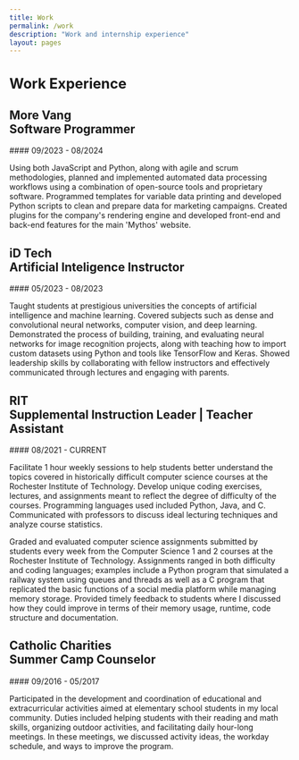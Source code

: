 ```yaml
---
title: Work
permalink: /work
description: "Work and internship experience"
layout: pages
---
```

<h2 style="font-size:180%"> Work Experience </h2>

<h2> More Vang <br> Software Programmer </h2>
#### 09/2023 - 08/2024

Using both JavaScript and Python, along with agile and scrum methodologies, planned and implemented automated data processing workflows using a combination of open-source tools and proprietary software. Programmed templates for variable data printing and developed Python scripts to clean and prepare data for marketing campaigns. Created plugins for the company's rendering engine and developed front-end and back-end features for the main 'Mythos' website.

<h2> iD Tech <br> Artificial Inteligence Instructor </h2>
#### 05/2023 - 08/2023

Taught students at prestigious universities the concepts of artificial intelligence and machine learning. Covered subjects such as dense and convolutional neural networks, computer vision, and deep learning. Demonstrated the process of building, training, and evaluating neural networks for image recognition projects, along with teaching how to import custom datasets using Python and tools like TensorFlow and Keras. Showed leadership skills by collaborating with fellow instructors and effectively communicated through lectures and engaging with parents.

<h2> RIT <br> Supplemental Instruction Leader | Teacher Assistant </h2>
#### 08/2021 - CURRENT 

Facilitate 1 hour weekly sessions to help students better understand the topics covered in historically difficult computer science courses at the Rochester Institute of Technology. Develop unique coding exercises, lectures, and assignments meant to reflect the degree of difficulty of the courses. Programming languages used included Python, Java, and C. Communicated with professors to discuss ideal lecturing techniques and analyze course statistics.

Graded and evaluated computer science assignments submitted by students every week from the Computer Science 1 and 2
courses at the Rochester Institute of Technology. Assignments ranged in both difficulty and coding languages; examples
include a Python program that simulated a railway system using queues and threads as well as a C program 
that replicated the basic functions of a social media platform while managing memory storage. Provided timely 
feedback to students where I discussed how they could improve in terms of their memory usage, runtime, code structure and documentation.

<h2> Catholic Charities <br> Summer Camp Counselor </h2>
#### 09/2016 - 05/2017

Participated in the development and coordination of educational and extracurricular activities aimed at elementary
school students in my local community. Duties included helping students with their reading and math skills, organizing
outdoor activities, and facilitating daily hour-long meetings. In these meetings, we discussed activity ideas, the
workday schedule, and ways to improve the program.